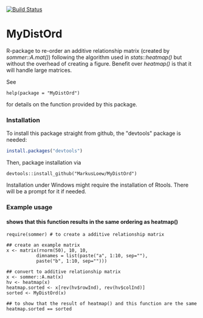 [![Build Status](https://travis-ci.org/MarkusLoew/MyDistOrd.svg?branch=master)](https://travis-ci.org/MarkusLoew/MyDistOrd)



MyDistOrd
==============

R-package to re-order an additive relationship matrix (created by *sommer::A.mat()*) following the algorithm used in *stats::heatmap()* but without the overhead of creating a figure. Benefit over *heatmap()* is that it will handle large matrices.

See 

	help(package = "MyDistOrd") 

for details on the function provided by this package.

### Installation

To install this package straight from github, the "devtools" package is needed:

```r
install.packages("devtools")
```

Then, package installation via

```{r}
devtools::install_github("MarkusLoew/MyDistOrd")
```

Installation under Windows might require the installation of Rtools. There will be a prompt for it if needed.

### Example usage  
#### shows that this function results in the same ordering as heatmap()  

```{r}
require(sommer) # to create a additive relationship matrix

## create an example matrix
x <- matrix(rnorm(50), 10, 10, 
           dimnames = list(paste("a", 1:10, sep=""), 
           paste("b", 1:10, sep=""))) 

## convert to additive relationship matrix
x <- sommer::A.mat(x)
hv <- heatmap(x)
heatmap.sorted <- x[rev(hv$rowInd), rev(hv$colInd)]
sorted <- MyDistOrd(x)

## to show that the result of heatmap() and this function are the same
heatmap.sorted == sorted
```
